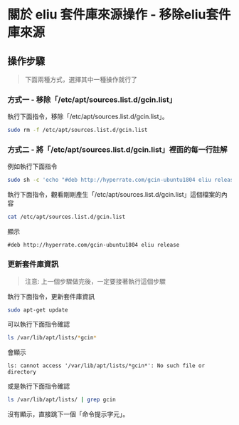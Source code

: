 
# 關於 eliu 套件庫來源操作 - 移除eliu套件庫來源


## 操作步驟

> 下面兩種方式，選擇其中一種操作就行了

### 方式一 - 移除「/etc/apt/sources.list.d/gcin.list」

執行下面指令，移除「/etc/apt/sources.list.d/gcin.list」。


``` sh
sudo rm -f /etc/apt/sources.list.d/gcin.list
```


### 方式二 - 將「/etc/apt/sources.list.d/gcin.list」裡面的每一行註解

例如執行下面指令

``` sh
sudo sh -c 'echo "#deb http://hyperrate.com/gcin-ubuntu1804 eliu release" > /etc/apt/sources.list.d/gcin.list'
```

執行下面指令，觀看剛剛產生「/etc/apt/sources.list.d/gcin.list」這個檔案的內容


``` sh
cat /etc/apt/sources.list.d/gcin.list
```

顯示

```
#deb http://hyperrate.com/gcin-ubuntu1804 eliu release
```

### 更新套件庫資訊

> 注意: 上一個步驟做完後，一定要接著執行這個步驟

執行下面指令，更新套件庫資訊


``` sh
sudo apt-get update
```

可以執行下面指令確認

``` sh
ls /var/lib/apt/lists/*gcin*
```

會顯示

```
ls: cannot access '/var/lib/apt/lists/*gcin*': No such file or directory
```

或是執行下面指令確認

``` sh
ls /var/lib/apt/lists/ | grep gcin
```

沒有顯示，直接跳下一個「命令提示字元」。
